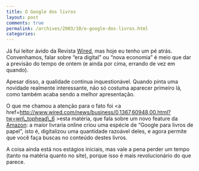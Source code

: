 ```yaml
---
title: O Google dos livros
layout: post
comments: true
permalink: /archives/2003/10/o-google-dos-livros.html
categories:
---
```

Já fui leitor ávido da Revista <a href=http://www.wiredmagazine.com/ >Wired</a>, mas hoje eu tenho um pé atrás. Convenhamos, falar sobre &#8220;era digital&#8221; ou &#8220;nova economia&#8221; é meio que dar a previsão do tempo de ontem (e ainda por cima, errando de vez em quando).

Apesar disso, a qualidade continua inquestionável. Quando pinta uma novidade realmente interessante, não só costuma aparecer primeiro lá, como também acaba sendo a melhor apresentação.

O que me chamou a atenção para o fato foi <a href=http://www.wired.com/news/business/0,1367,60948,00.html?tw=wn\_tophead\_6 >esta matéria</a>, que fala sobre um novo feature da <a href=http://www.amazon.com >Amazon</a>: a maior livraria online criou uma espécie de &#8220;Google para livros de papel&#8221;, isto é, digitalizou uma quantidade razoável deles, e agora permite que você faça buscas no conteúdo destes livros.

A coisa ainda está nos estágios iniciais, mas vale a pena perder um tempo (tanto na matéria quanto no site), porque isso é mais revolucionário do que parece.